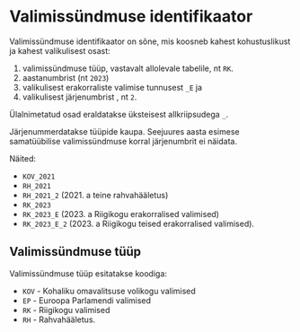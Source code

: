 # Valimissündmuse identifikaator

Valimissündmuse identifikaator on sõne, mis koosneb kahest kohustuslikust ja kahest valikulisest osast:
1. valimissündmuse tüüp, vastavalt allolevale tabelile, nt `RK`.
2. aastanumbrist (nt `2023`)
3. valikulisest erakorraliste valimise tunnusest `_E` ja
4. valikulisest järjenumbrist <nr>, nt `2`.

Ülalnimetatud osad eraldatakse üksteisest allkriipsudega `_`.

Järjenummerdatakse tüüpide kaupa. Seejuures aasta esimese samatüübilise valimissündmuse korral järjenumbrit ei näidata.

Näited:
- `KOV_2021`
- `RH_2021`
- `RH_2021_2` (2021. a teine rahvahääletus)
- `RK_2023`
- `RK_2023_E` (2023. a Riigikogu erakorralised valimised)
- `RK_2023_E_2` (2023. a Riigikogu teised erakorralised valimised).

## Valimissündmuse tüüp

Valimissündmuse tüüp esitatakse koodiga:

- `KOV` - Kohaliku omavalitsuse volikogu valimised
- `EP` - Euroopa Parlamendi valimised
- `RK` - Riigikogu valimised
- `RH` - Rahvahääletus.

